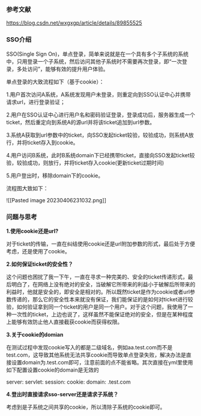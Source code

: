 ### 参考文献

https://blog.csdn.net/wxgxgp/article/details/89855525

### SSO介绍

SSO(Single Sign On)，单点登录，简单来说就是在一个具有多个子系统的系统中，只用登录一个子系统，然后访问其他子系统时不需要再次登录，即“一次登录，多处访问”，能够有效的提升用户体验。

单点登录的大致流程如下（基于cookie）：

1.用户首次访问A系统，A系统发现用户未登录，则重定向到SSO认证中心并携带请求url，进行登录验证；

2.用户在SSO认证中心进行用户名和密码验证登录，登录成功后，服务器生成一个ticket，然后重定向到系统A的源url并将该ticket追加到url参数。

3.系统A获取到url参数中的ticket，向SSO发起ticket较验，较验成功，则系统A放行，并将ticket存入到cookie。

4.用户访问B系统，此时B系统domain下已经携带ticket，直接向SSO发起ticket较验，较验成功，则放行，并将ticket存入cookie(更新ticket过期时间)

5.用户登出时，移除domain下的cookie。

流程图大致如下：

![[Pasted image 20230406231032.png]]

### 问题与思考

**1.使用cookie还是url?**

对于ticket的传输，一直在纠结使用cookie还是url附加参数的形式，最后处于方便考虑，还是使用了cookie。

**2.如何保证ticket的安全性？**

这个问题也困扰了我一下午，一直在寻求一种完美的、安全的ticket传递形式，最后明白了，在网络上没有绝对的安全，当破解它所带来的利益小于破解后所带来的利益时，他就是安全的，即安全是相对的。所以既然ticket是作为cookie或者url参数传递的，那么它的安全性本来就没有保证，我们能保证的是如何对ticket进行较验，如何验证拿到同一个ticket的用户是同一个用户。对于这个问题，我使用了一种一次性的ticket，上边也说了，这样虽然不能保证绝对的安全，但是在某种程度上能够有效防止他人直接截获cookie而获得权限。

**3.关于cookie的domian**

在测试过程中发现cookie写入的都是二级域名，例如aa.test.com而不是test.com，这导致其他系统无法共享cookie而导致单点登录失败，解决办法是直接设置domain为.test.com即可，注意前面的点不能省略。其次直接在yml里使用如下配置设置cookie的domain是无效的

server:
	servlet:
	    session:
	      cookie:
	        domain: .test.com


**4.登出时直接请求sso-server还是请求子系统？**

考虑到是子系统之间共享的cookie，所以清除子系统的cookie即可。

